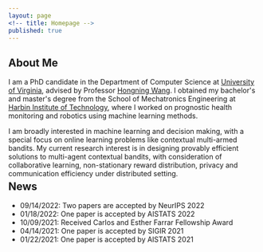 ```yaml
---
layout: page
<!-- title: Homepage -->
published: true
---
```


 
## **About Me**
I am a PhD candidate in the Department of Computer Science at [University of Virginia](https://www.virginia.edu/), advised by Professor [Hongning Wang](http://www.cs.virginia.edu/~hw5x/). 
I obtained my bachelor's and master's degree from the School of Mechatronics Engineering at [Harbin Institute of Technology](http://en.hit.edu.cn/), where I worked on prognostic health monitoring and robotics using machine learning methods.

I am broadly interested in machine learning and decision making, with a special focus on online learning problems like contextual multi-armed bandits.
My current research interest is in designing provably efficient solutions to multi-agent contextual bandits, with consideration of collaborative learning, non-stationary reward distribution, privacy and communication efficiency under distributed setting.

<!-- **\*More about me**: [Curriculum Vitae](https://cyrilli.github.io/CV.pdf) -->

<div class="masthead" style="margin-top: -25px;margin-bottom: -15;"> </div>

## **News**
- 09/14/2022: Two papers are accepted by NeurIPS 2022
- 01/18/2022: One paper is accepted by AISTATS 2022
- 10/09/2021: Received Carlos and Esther Farrar Fellowship Award
- 04/14/2021: One paper is accepted by SIGIR 2021
- 01/22/2021: One paper is accepted by AISTATS 2021
